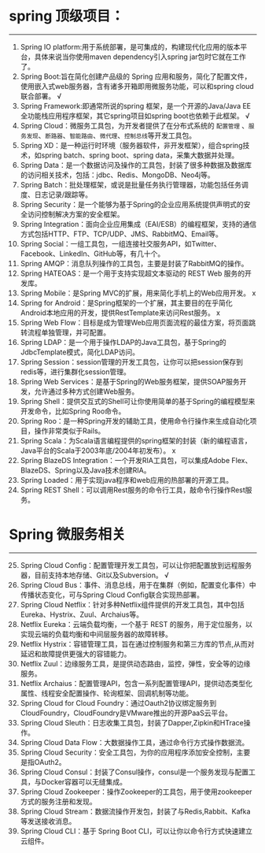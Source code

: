 
# spring 顶级项目：
----
1. Spring IO platform:用于系统部署，是可集成的，构建现代化应用的版本平台，具体来说当你使用maven dependency引入spring jar包时它就在工作了。
2. Spring Boot:旨在简化创建产品级的 Spring 应用和服务，简化了配置文件，使用嵌入式web服务器，含有诸多开箱即用微服务功能，可以和spring cloud联合部署。  √
3. Spring Framework:即通常所说的spring 框架，是一个开源的Java/Java EE全功能栈应用程序框架，其它spring项目如spring boot也依赖于此框架。 √
4. Spring Cloud：微服务工具包，为开发者提供了在分布式系统的 `配置管理` 、`服务发现`、`断路器`、`智能路由`、`微代理`、`控制总线`等开发工具包。
5. Spring XD：是一种运行时环境（服务器软件，非开发框架），组合spring技术，如spring batch、spring boot、spring data，采集大数据并处理。
6. Spring Data：是一个数据访问及操作的工具包，封装了很多种数据及数据库的访问相关技术，包括：jdbc、Redis、MongoDB、Neo4j等。
7. Spring Batch：批处理框架，或说是批量任务执行管理器，功能包括任务调度、日志记录/跟踪等。
8. Spring Security：是一个能够为基于Spring的企业应用系统提供声明式的安全访问控制解决方案的安全框架。
9. Spring Integration：面向企业应用集成（EAI/ESB）的编程框架，支持的通信方式包括HTTP、FTP、TCP/UDP、JMS、RabbitMQ、Email等。
10. Spring Social：一组工具包，一组连接社交服务API，如Twitter、Facebook、LinkedIn、GitHub等，有几十个。
11. Spring AMQP：消息队列操作的工具包，主要是封装了RabbitMQ的操作。
12. Spring HATEOAS：是一个用于支持实现超文本驱动的 REST Web 服务的开发库。
13. Spring Mobile：是Spring MVC的扩展，用来简化手机上的Web应用开发。                                         x
14. Spring for Android：是Spring框架的一个扩展，其主要目的在乎简化Android本地应用的开发，提供RestTemplate来访问Rest服务。  x
15. Spring Web Flow：目标是成为管理Web应用页面流程的最佳方案，将页面跳转流程单独管理，并可配置。
16. Spring LDAP：是一个用于操作LDAP的Java工具包，基于Spring的JdbcTemplate模式，简化LDAP访问。
17. Spring Session：session管理的开发工具包，让你可以把session保存到redis等，进行集群化session管理。
18. Spring Web Services：是基于Spring的Web服务框架，提供SOAP服务开发，允许通过多种方式创建Web服务。
19. Spring Shell：提供交互式的Shell可让你使用简单的基于Spring的编程模型来开发命令，比如Spring Roo命令。
20. Spring Roo：是一种Spring开发的辅助工具，使用命令行操作来生成自动化项目，操作非常类似于Rails。
21. Spring Scala：为Scala语言编程提供的spring框架的封装（新的编程语言，Java平台的Scala于2003年底/2004年初发布）。   x
22. Spring BlazeDS Integration：一个开发RIA工具包，可以集成Adobe Flex、BlazeDS、Spring以及Java技术创建RIA。   
23. Spring Loaded：用于实现java程序和web应用的热部署的开源工具。
24. Spring REST Shell：可以调用Rest服务的命令行工具，敲命令行操作Rest服务。

# Spring 微服务相关
---
25. Spring Cloud Config：配置管理开发工具包，可以让你把配置放到远程服务器，目前支持本地存储、Git以及Subversion。  √
26. Spring Cloud Bus：事件、消息总线，用于在集群（例如，配置变化事件）中传播状态变化，可与Spring Cloud Config联合实现热部署。
27. Spring Cloud Netflix：针对多种Netflix组件提供的开发工具包，其中包括Eureka、Hystrix、Zuul、Archaius等。
28. Netflix Eureka：云端负载均衡，一个基于 REST 的服务，用于定位服务，以实现云端的负载均衡和中间层服务器的故障转移。
29. Netflix Hystrix：容错管理工具，旨在通过控制服务和第三方库的节点,从而对延迟和故障提供更强大的容错能力。
30. Netflix Zuul：边缘服务工具，是提供动态路由，监控，弹性，安全等的边缘服务。
31. Netflix Archaius：配置管理API，包含一系列配置管理API，提供动态类型化属性、线程安全配置操作、轮询框架、回调机制等功能。
32. Spring Cloud for Cloud Foundry：通过Oauth2协议绑定服务到CloudFoundry，CloudFoundry是VMware推出的开源PaaS云平台。
33. Spring Cloud Sleuth：日志收集工具包，封装了Dapper,Zipkin和HTrace操作。
34. Spring Cloud Data Flow：大数据操作工具，通过命令行方式操作数据流。
35. Spring Cloud Security：安全工具包，为你的应用程序添加安全控制，主要是指OAuth2。
36. Spring Cloud Consul：封装了Consul操作，consul是一个服务发现与配置工具，与Docker容器可以无缝集成。
27. Spring Cloud Zookeeper：操作Zookeeper的工具包，用于使用zookeeper方式的服务注册和发现。
38. Spring Cloud Stream：数据流操作开发包，封装了与Redis,Rabbit、Kafka等发送接收消息。
39. Spring Cloud CLI：基于 Spring Boot CLI，可以让你以命令行方式快速建立云组件。
